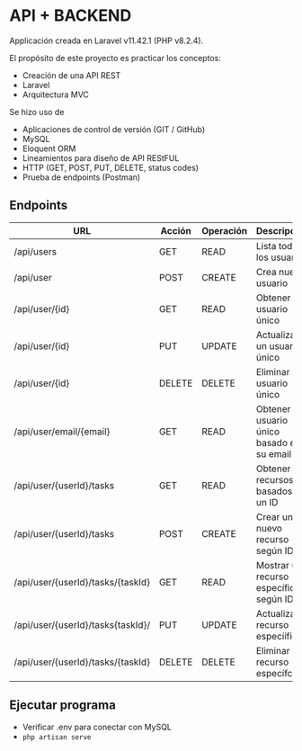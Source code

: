 # API + BACKEND

Applicación creada en Laravel v11.42.1 (PHP v8.2.4).

El propósito de este proyecto es practicar los conceptos:

-   Creación de una API REST
-   Laravel
-   Arquitectura MVC

Se hizo uso de

-   Aplicaciones de control de versión (GIT / GitHub)
-   MySQL
-   Eloquent ORM
-   Lineamientos para diseño de API REStFUL
-   HTTP (GET, POST, PUT, DELETE, status codes)
-   Prueba de endpoints (Postman)

## Endpoints

| URL                               | Acción | Operación | Descripción                                 | Exito | Error     |
| --------------------------------- | ------ | --------- | ------------------------------------------- | ----- | --------- |
| /api/users                        | GET    | READ      | Lista todos los usuarios                    | 200   | 400 / 404 |
| /api/user                         | POST   | CREATE    | Crea nuevo usuario                          | 201   | 400       |
| /api/user/{id}                    | GET    | READ      | Obtener un usuario único                    | 200   | 400 / 404 |
| /api/user/{id}                    | PUT    | UPDATE    | Actualizar un usuario único                 | 204   |           |
| /api/user/{id}                    | DELETE | DELETE    | Eliminar un usuario único                   | 200   |           |
| /api/user/email/{email}           | GET    | READ      | Obtener un usuario único basado en su email | 200   | 400/404   |
| /api/user/{userId}/tasks          | GET    | READ      | Obtener recursos basados en un ID           | 200   | 400 / 404 |
| /api/user/{userId}/tasks          | POST   | CREATE    | Crear un nuevo recurso según ID             | 201   | 400       |
| /api/user/{userId}/tasks/{taskId} | GET    | READ      | Mostrar un recurso específico según ID      | 200   | 400       |
| /api/user/{userId}/tasks{taskId}/ | PUT    | UPDATE    | Actualizar recurso especíífico              | 204   |           |
| /api/user/{userId}/tasks/{taskId} | DELETE | DELETE    | Eliminar recurso específco                  | 200   |           |

## Ejecutar programa

-   Verificar .env para conectar con MySQL
-   `php artisan serve`
